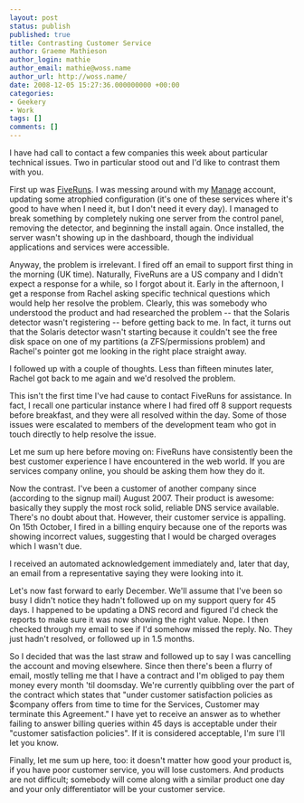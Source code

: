 ```yaml
---
layout: post
status: publish
published: true
title: Contrasting Customer Service
author: Graeme Mathieson
author_login: mathie
author_email: mathie@woss.name
author_url: http://woss.name/
date: 2008-12-05 15:27:36.000000000 +00:00
categories:
- Geekery
- Work
tags: []
comments: []
---
```

I have had call to contact a few companies this week about particular technical issues.  Two in particular stood out and I'd like to contrast them with you.

First up was <a href="http://www.fiveruns.com/">FiveRuns</a>.  I was messing around with my <a href="http://manage.fiveruns.com/">Manage</a> account, updating some atrophied configuration (it's one of these services where it's good to have when I need it, but I don't need it every day).  I managed to break something by completely nuking one server from the control panel, removing the detector, and beginning the install again.  Once installed, the server wasn't showing up in the dashboard, though the individual applications and services were accessible.

Anyway, the problem is irrelevant.  I fired off an email to support first thing in the morning (UK time).  Naturally, FiveRuns are a US company and I didn't expect a response for a while, so I forgot about it.  Early in the afternoon, I get a response from Rachel asking specific technical questions which would help her resolve the problem.  Clearly, this was somebody who understood the product and had researched the problem -- that the Solaris detector wasn't registering -- before getting back to me.  In fact, it turns out that the Solaris detector wasn't starting because it couldn't see the free disk space on one of my partitions (a ZFS/permissions problem) and Rachel's pointer got me looking in the right place straight away.

I followed up with a couple of thoughts.  Less than fifteen minutes later, Rachel got back to me again and we'd resolved the problem.

This isn't the first time I've had cause to contact FiveRuns for assistance.  In fact, I recall one particular instance where I had fired off 8 support requests before breakfast, and they were all resolved within the day.  Some of those issues were escalated to members of the development team who got in touch directly to help resolve the issue.

Let me sum up here before moving on: FiveRuns have consistently been the best customer experience I have encountered in the web world.  If you are services company online, you should be asking them how they do it.

Now the contrast.  I've been a customer of another company since (according to the signup mail) August 2007.  Their product is awesome: basically they supply the most rock solid, reliable DNS service available.  There's no doubt about that.  However, their customer service is appalling.  On 15th October, I fired in a billing enquiry because one of the reports  was showing incorrect values, suggesting that I would be charged overages which I wasn't due.

I received an automated acknowledgement immediately and, later that day, an email from a representative saying they were looking into it.

Let's now fast forward to early December.  We'll assume that I've been so busy I didn't notice they hadn't followed up on my support query for 45 days.  I happened to be updating a DNS record and figured I'd check the reports to make sure it was now showing the right value.  Nope.  I then checked through my email to see if I'd somehow missed the reply.  No.  They just hadn't resolved, or followed up in 1.5 months.

So I decided that was the last straw and followed up to say I was cancelling the account and moving elsewhere.  Since then there's been a flurry of email, mostly telling me that I have a contract and I'm obliged to pay them money every month 'til doomsday.  We're currently quibbling over the part of the contract which states that "under customer satisfaction policies as $company offers from time to time for the Services, Customer may terminate this Agreement."  I have yet to receive an answer as to whether failing to answer billing queries within 45 days is acceptable under their "customer satisfaction policies".  If it is considered acceptable, I'm sure I'll let you know.

Finally, let me sum up here, too: it doesn't matter how good your product is, if you have poor customer service, you will lose customers.  And products are not difficult; somebody will come along with a similar product one day and your only differentiator will be your customer service.
